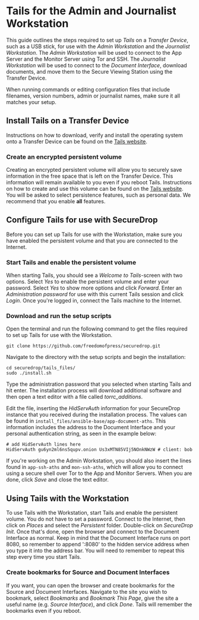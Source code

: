 # Tails for the Admin and Journalist Workstation

This guide outlines the steps required to set up *Tails* on a *Transfer Device*, such as a USB stick, for use with the *Admin Workstation* and the *Journalist Workstation*. The *Admin Workstation* will be used to connect to the App Server and the Monitor Server using Tor and SSH. The *Journalist Workstation* will be used to connect to the *Document Interface*, download documents, and move them to the Secure Viewing Station using the Transfer Device.

When running commands or editing configuration files that include filenames, version numbers, admin or journalist names, make sure it all matches your setup.

## Install Tails on a Transfer Device

Instructions on how to download, verify and install the operating system onto a Transfer Device can be found on the [Tails website](https://tails.boum.org/download/index.en.html).

### Create an encrypted persistent volume

Creating an encrypted persistent volume will allow you to securely save information in the free space that is left on the Transfer Device. This information will remain available to you even if you reboot Tails. Instructions on how to create and use this volume can be found on the [Tails website](https://tails.boum.org/doc/first_steps/persistence/index.en.html). You will be asked to select persistence features, such as personal data. We recommend that you enable **all** features.

## Configure Tails for use with SecureDrop

Before you can set up Tails for use with the Workstation, make sure you have enabled the persistent volume and that you are connected to the Internet.

### Start Tails and enable the persistent volume

When starting Tails, you should see a *Welcome to Tails*-screen with two options. Select *Yes* to enable the persistent volume and enter your password. Select *Yes* to show more options and click *Forward*. Enter an *Administration password* for use with this current Tails session and click *Login*. Once you're logged in, connect the Tails machine to the Internet.

### Download and run the setup scripts

Open the terminal and run the following command to get the files required to set up Tails for use with the Workstation.

```
git clone https://github.com/freedomofpress/securedrop.git
```

Navigate to the directory with the setup scripts and begin the installation:

```
cd securedrop/tails_files/
sudo ./install.sh
```

Type the administration password that you selected when starting Tails and hit enter. The installation process will download additional software and then open a text editor with a file called *torrc_additions*. 

Edit the file, inserting the *HidServAuth* information for your SecureDrop instance that you received during the installation process. The values can be found in `install_files/ansible-base/app-document-aths`. This information includes the address to the Document Interface and your personal authentication string, as seen in the example below: 

```
# add HidServAuth lines here
HidServAuth gu6yn2ml6ns5qupv.onion Us3xMTN85VIj5NOnkNWzW # client: bob
```

If you're working on the Admin Workstation, you should also insert the lines found in `app-ssh-aths` and `mon-ssh-aths`, which will allow you to connect using a secure shell over Tor to the App and Monitor Servers. When you are done, click *Save* and close the text editor.

## Using Tails with the Workstation

To use Tails with the Workstation, start Tails and enable the persistent volume. You do not have to set a password. Connect to the Internet, then click on *Places* and select the *Persistent* folder. Double-click on *SecureDrop Init*. Once that's done, open the browser and connect to the Document Interface as normal. Keep in mind that the Document Interface runs on port 8080, so remember to append ':8080' to the hidden service address when you type it into the address bar. You will need to remember to repeat this step every time you start Tails.

### Create bookmarks for Source and Document Interfaces

If you want, you can open the browser and create bookmarks for the Source and Document Interfaces. Navigate to the site you wish to bookmark, select *Bookmarks* and *Bookmark This Page*, give the site a useful name (e.g. *Source Interface*), and click *Done*. Tails will remember the bookmarks even if you reboot.
